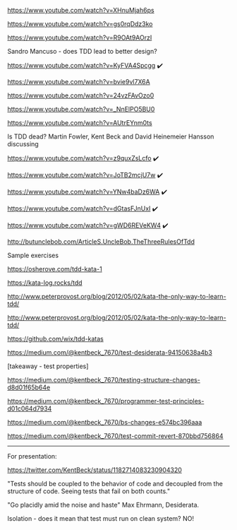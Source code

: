 https://www.youtube.com/watch?v=XHnuMjah6ps

https://www.youtube.com/watch?v=gs0rqDdz3ko

https://www.youtube.com/watch?v=R9OAt9AOrzI

Sandro Mancuso - does TDD lead to better design?

https://www.youtube.com/watch?v=KyFVA4Spcgg :heavy_check_mark:

https://www.youtube.com/watch?v=bvie9vl7X6A

https://www.youtube.com/watch?v=24vzFAvOzo0

https://www.youtube.com/watch?v=_NnElPO5BU0

https://www.youtube.com/watch?v=AUtrEYnm0ts

Is TDD dead? Martin Fowler, Kent Beck and David Heinemeier Hansson discussing

https://www.youtube.com/watch?v=z9quxZsLcfo  :heavy_check_mark:

https://www.youtube.com/watch?v=JoTB2mcjU7w  :heavy_check_mark:

https://www.youtube.com/watch?v=YNw4baDz6WA  :heavy_check_mark:

https://www.youtube.com/watch?v=dGtasFJnUxI  :heavy_check_mark:

https://www.youtube.com/watch?v=gWD6REVeKW4  :heavy_check_mark:

http://butunclebob.com/ArticleS.UncleBob.TheThreeRulesOfTdd

Sample exercises

https://osherove.com/tdd-kata-1

https://kata-log.rocks/tdd

http://www.peterprovost.org/blog/2012/05/02/kata-the-only-way-to-learn-tdd/

http://www.peterprovost.org/blog/2012/05/02/kata-the-only-way-to-learn-tdd/

https://github.com/wix/tdd-katas

https://medium.com/@kentbeck_7670/test-desiderata-94150638a4b3

[takeaway - test properties]

https://medium.com/@kentbeck_7670/testing-structure-changes-d8d01f65b64e

https://medium.com/@kentbeck_7670/programmer-test-principles-d01c064d7934

https://medium.com/@kentbeck_7670/bs-changes-e574bc396aaa

https://medium.com/@kentbeck_7670/test-commit-revert-870bbd756864


_____

For presentation:

https://twitter.com/KentBeck/status/1182714083230904320

"Tests should be coupled to the behavior of code and decoupled from the structure of code. Seeing tests that fail on both counts."

"Go placidly amid the noise and haste" Max Ehrmann, Desiderata.

Isolation - does it mean that test must run on clean system? NO!

